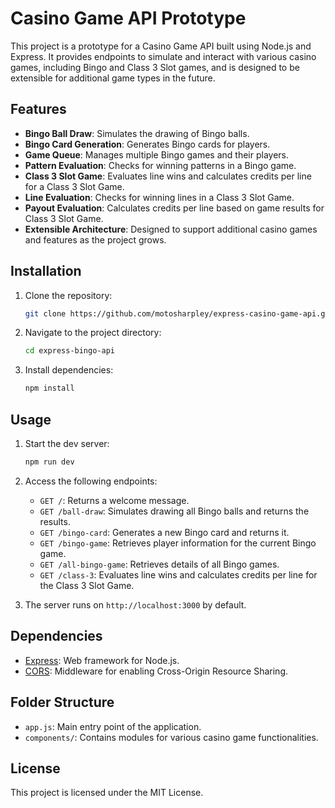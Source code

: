 # Casino Game API Prototype

This project is a prototype for a Casino Game API built using Node.js and Express. It provides endpoints to simulate and interact with various casino games, including Bingo and Class 3 Slot games, and is designed to be extensible for additional game types in the future.

## Features

- **Bingo Ball Draw**: Simulates the drawing of Bingo balls.
- **Bingo Card Generation**: Generates Bingo cards for players.
- **Game Queue**: Manages multiple Bingo games and their players.
- **Pattern Evaluation**: Checks for winning patterns in a Bingo game.
- **Class 3 Slot Game**: Evaluates line wins and calculates credits per line for a Class 3 Slot Game.
- **Line Evaluation**: Checks for winning lines in a Class 3 Slot Game.
- **Payout Evaluation**: Calculates credits per line based on game results for Class 3 Slot Game.
- **Extensible Architecture**: Designed to support additional casino games and features as the project grows.

## Installation

1. Clone the repository:

   ```bash
   git clone https://github.com/motosharpley/express-casino-game-api.git
   ```

2. Navigate to the project directory:

   ```bash
   cd express-bingo-api
   ```

3. Install dependencies:
   ```bash
   npm install
   ```

## Usage

1. Start the dev server:

   ```bash
   npm run dev
   ```

2. Access the following endpoints:

   - `GET /`: Returns a welcome message.
   - `GET /ball-draw`: Simulates drawing all Bingo balls and returns the results.
   - `GET /bingo-card`: Generates a new Bingo card and returns it.
   - `GET /bingo-game`: Retrieves player information for the current Bingo game.
   - `GET /all-bingo-game`: Retrieves details of all Bingo games.
   - `GET /class-3`: Evaluates line wins and calculates credits per line for the Class 3 Slot Game.

3. The server runs on `http://localhost:3000` by default.

## Dependencies

- [Express](https://expressjs.com/): Web framework for Node.js.
- [CORS](https://www.npmjs.com/package/cors): Middleware for enabling Cross-Origin Resource Sharing.

## Folder Structure

- `app.js`: Main entry point of the application.
- `components/`: Contains modules for various casino game functionalities.

## License

This project is licensed under the MIT License.
